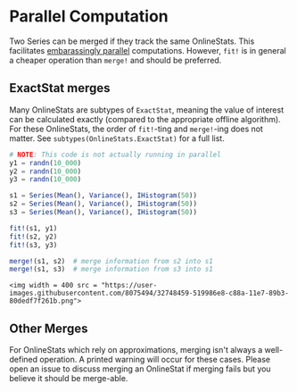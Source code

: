 # Parallel Computation

Two Series can be merged if they track the same OnlineStats.  This facilitates [embarassingly parallel](https://en.wikipedia.org/wiki/Embarrassingly_parallel) computations.  However, `fit!`
is in general a cheaper operation than `merge!` and should be preferred.

## ExactStat merges

Many OnlineStats are subtypes of `ExactStat`, meaning the value of interest can be
calculated exactly (compared to the appropriate offline algorithm).  For these OnlineStats,
the order of `fit!`-ting and `merge!`-ing does not matter.  See `subtypes(OnlineStats.ExactStat)`
for a full list.

```julia
# NOTE: This code is not actually running in parallel
y1 = randn(10_000)
y2 = randn(10_000)
y3 = randn(10_000)

s1 = Series(Mean(), Variance(), IHistogram(50))
s2 = Series(Mean(), Variance(), IHistogram(50))
s3 = Series(Mean(), Variance(), IHistogram(50))

fit!(s1, y1)
fit!(s2, y2)
fit!(s3, y3)

merge!(s1, s2)  # merge information from s2 into s1
merge!(s1, s3)  # merge information from s3 into s1
```

```@raw html
<img width = 400 src = "https://user-images.githubusercontent.com/8075494/32748459-519986e8-c88a-11e7-89b3-80dedf7f261b.png">
```

## Other Merges

For OnlineStats which rely on approximations, merging isn't always a well-defined operation.
A printed warning will occur for these cases.  Please open an issue to discuss merging an
OnlineStat if merging fails but you believe it should be merge-able.